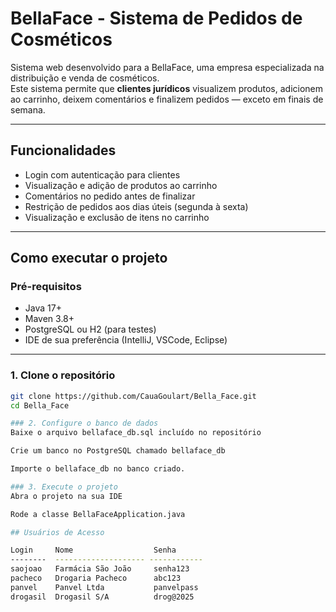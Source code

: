 # BellaFace - Sistema de Pedidos de Cosméticos

Sistema web desenvolvido para a BellaFace, uma empresa especializada na distribuição e venda de cosméticos.  
Este sistema permite que **clientes jurídicos** visualizem produtos, adicionem ao carrinho, deixem comentários e finalizem pedidos — exceto em finais de semana.

---

## Funcionalidades

- Login com autenticação para clientes
- Visualização e adição de produtos ao carrinho
- Comentários no pedido antes de finalizar
- Restrição de pedidos aos dias úteis (segunda à sexta)
- Visualização e exclusão de itens no carrinho

---

## Como executar o projeto

### Pré-requisitos

- Java 17+
- Maven 3.8+
- PostgreSQL ou H2 (para testes)
- IDE de sua preferência (IntelliJ, VSCode, Eclipse)

---

### 1. Clone o repositório

```bash
git clone https://github.com/CauaGoulart/Bella_Face.git
cd Bella_Face

### 2. Configure o banco de dados
Baixe o arquivo bellaface_db.sql incluído no repositório

Crie um banco no PostgreSQL chamado bellaface_db

Importe o bellaface_db no banco criado.

### 3. Execute o projeto
Abra o projeto na sua IDE

Rode a classe BellaFaceApplication.java

## Usuários de Acesso

Login     Nome                  Senha       
--------  -------------------- ------------
saojoao   Farmácia São João     senha123    
pacheco   Drogaria Pacheco      abc123      
panvel    Panvel Ltda           panvelpass  
drogasil  Drogasil S/A          drog@2025   
```

